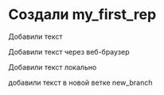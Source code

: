 ﻿# Создали my_first_rep


Добавили текст

Добавили текст через веб-браузер

Добавили текст локально

добавили текст в новой ветке new_branch
